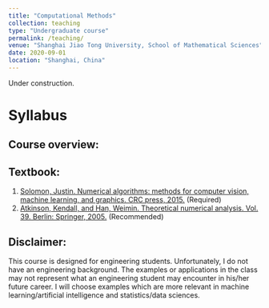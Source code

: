 ```yaml
---
title: "Computational Methods"
collection: teaching
type: "Undergraduate course"
permalink: /teaching/
venue: "Shanghai Jiao Tong University, School of Mathematical Sciences"
date: 2020-09-01
location: "Shanghai, China"
---
```


Under construction.

Syllabus
======
Course overview:
------

Textbook: 
------
1. [Solomon, Justin. Numerical algorithms: methods for computer vision, machine learning, and graphics. CRC press, 2015.](https://people.csail.mit.edu/jsolomon/share/book/numerical_book.pdf) (Required)
2. [Atkinson, Kendall, and Han, Weimin. Theoretical numerical analysis. Vol. 39. Berlin: Springer, 2005.](https://link.springer.com/content/pdf/10.1007/978-1-4419-0458-4.pdf) (Recommended)

Disclaimer:
------
This course is designed for engineering students. Unfortunately, I do not have an engineering background. The examples or applications in the class may not represent what an engineering student may encounter in his/her future career. I will choose examples which are more relevant in machine learning/artificial intelligence and statistics/data sciences.
